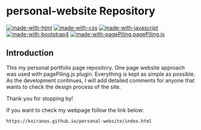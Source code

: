 # personal-website Repository

[![made-with-html](https://img.shields.io/badge/Made%20with-HTML-green.svg)]()
[![made-with-css](https://img.shields.io/badge/Made%20with-CSS-green.svg)]()
[![made-with-javascript](https://img.shields.io/badge/Made%20with-Javascript-green.svg)]()
[![made-with-bootstrap4](https://img.shields.io/badge/Made%20with-Bootstrap-green.svg)]()
[![made-with-pagePiling.pagePiling.js](https://img.shields.io/badge/Made%20with-pagePiling.js-green.svg)]()

## Introduction

This my personal portfolio page repository. One page website approach was used with pagePiling.js plugin.
Everything is kept as simple as possible.
As the development continues, I will add detailed comments for anyone that wants to check the design process of the site.

Thank you for stopping by!

If you want to check my webpage follow the link below:
```sh
https://koiranos.github.io/personal-website/index.html
```
